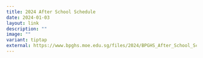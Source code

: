 ```yaml
---
title: 2024 After School Schedule
date: 2024-01-03
layout: link
description: ""
image: ""
variant: tiptap
external: https://www.bpghs.moe.edu.sg/files/2024/BPGHS_After_School_Schedule_2024.pdf
---
```

